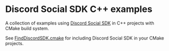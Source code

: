 # Discord Social SDK C++ examples

A collection of examples using [Discord Social SDK](https://discord.com/developers/docs/discord-social-sdk/overview)
in C++ projects with CMake build system.

See [FindDiscordSDK.cmake](cmake/FindDiscordSDK.cmake) for including Discord Social SDK in your CMake projects.
